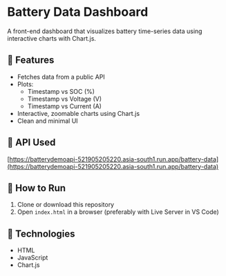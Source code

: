 # Battery Data Dashboard

A front-end dashboard that visualizes battery time-series data using interactive charts with Chart.js.

## 📌 Features

- Fetches data from a public API
- Plots:
  - Timestamp vs SOC (%)
  - Timestamp vs Voltage (V)
  - Timestamp vs Current (A)
- Interactive, zoomable charts using Chart.js
- Clean and minimal UI

## 🔗 API Used

[https://batterydemoapi-521905205220.asia-south1.run.app/battery-data](https://batterydemoapi-521905205220.asia-south1.run.app/battery-data)

## 🚀 How to Run

1. Clone or download this repository
2. Open `index.html` in a browser (preferably with Live Server in VS Code)

## 📁 Technologies

- HTML
- JavaScript
- Chart.js
